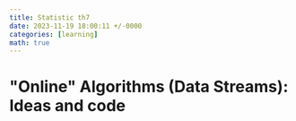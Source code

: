 ```yaml
---
title: Statistic th7
date: 2023-11-19 18:00:11 +/-0000
categories: [learning]
math: true
---
```


# "Online" Algorithms (Data Streams): Ideas and code

